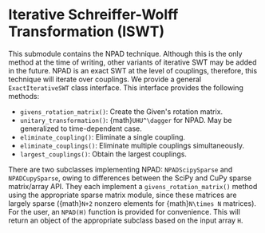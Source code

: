 # Iterative Schreiffer-Wolff Transformation (ISWT)

This submodule contains the NPAD technique. Although this is the only method at the time of writing, other variants of iterative SWT may be added in the future. NPAD is an exact SWT at the level of couplings, therefore, this technique will iterate over couplings. We provide a general `ExactIterativeSWT` class interface. This interface provides the following methods:

- `givens_rotation_matrix()`: Create the Given's rotation matrix.
- `unitary_transformation()`: {math}`UHU^\dagger` for NPAD. May be generalized to time-dependent case.
- `eliminate_coupling()`: Eliminate a single coupling.
- `eliminate_couplings()`: Eliminate multiple couplings simultaneously.
- `largest_couplings()`: Obtain the largest couplings.

There are two subclasses implementing NPAD: `NPADScipySparse` and `NPADCupySparse`, owing to differences between the SciPy and CuPy sparse matrix/array API. They each implement a `givens_rotation_matrix()` method using the appropriate sparse matrix module, since these matrices are largely sparse ({math}`N+2` nonzero elements for {math}`N\times N` matrices). For the user, an `NPAD(H)` function is provided for convenience. This will return an object of the appropriate subclass based on the input array `H`.
